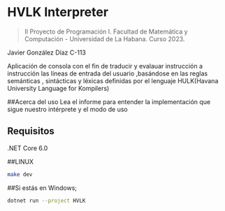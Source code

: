 # HVLK Interpreter 

> II Proyecto de Programación I.
> Facultad de Matemática y Computación - Universidad de La Habana.
> Curso 2023.

Javier González Díaz C-113

Aplicación de consola con el fin de traducir y evalauar instrucción a instrucción las líneas de entrada del usuario ,basándose
en las reglas semánticas , sintácticas y léxicas definidas por el lenguaje HULK(Havana University Language for Kompilers)

##Acerca del uso
Lea el informe para entender la implementación que sigue nuestro intérprete y el modo de uso

## Requisitos

.NET Core 6.0 

##LINUX

```bash
make dev
```


##Si estás en Windows;

```bash
dotnet run --project HVLK
```
